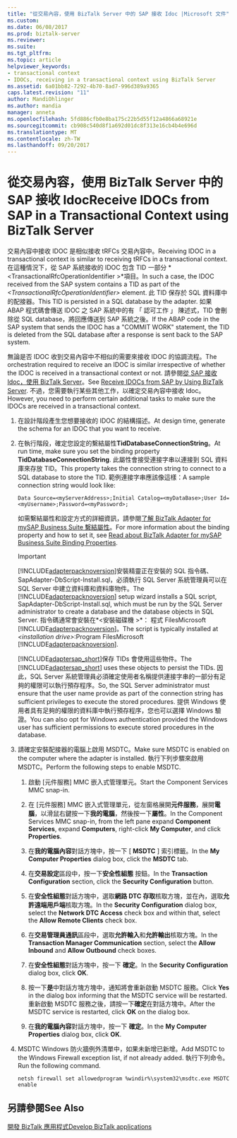```yaml
---
title: "從交易內容，使用 BizTalk Server 中的 SAP 接收 Idoc |Microsoft 文件"
ms.custom: 
ms.date: 06/08/2017
ms.prod: biztalk-server
ms.reviewer: 
ms.suite: 
ms.tgt_pltfrm: 
ms.topic: article
helpviewer_keywords:
- transactional context
- IDOCs, receiving in a transactional context using BizTalk Server
ms.assetid: 6a01bb82-7292-4b70-8ad7-996d389a9365
caps.latest.revision: "11"
author: MandiOhlinger
ms.author: mandia
manager: anneta
ms.openlocfilehash: 5fd886cfb0e8ba175c22b5d55f12a4866a68921e
ms.sourcegitcommit: cb908c540d8f1a692d01dc8f313e16cb4b4e696d
ms.translationtype: MT
ms.contentlocale: zh-TW
ms.lasthandoff: 09/20/2017
---
```

# <a name="receive-idocs-from-sap-in-a-transactional-context-using-biztalk-server"></a><span data-ttu-id="60e92-102">從交易內容，使用 BizTalk Server 中的 SAP 接收 Idoc</span><span class="sxs-lookup"><span data-stu-id="60e92-102">Receive IDOCs from SAP in a Transactional Context using BizTalk Server</span></span>
<span data-ttu-id="60e92-103">交易內容中接收 IDOC 是相似接收 tRFCs 交易內容中。</span><span class="sxs-lookup"><span data-stu-id="60e92-103">Receiving IDOC in a transactional context is similar to receiving tRFCs in a transactional context.</span></span> <span data-ttu-id="60e92-104">在這種情況下，從 SAP 系統接收的 IDOC 包含 TID 一部分 *\<TransactionalRfcOperationIdentifier >*項目。</span><span class="sxs-lookup"><span data-stu-id="60e92-104">In such a case, the IDOC received from the SAP system contains a TID as part of the *\<TransactionalRfcOperationIdentifier>* element.</span></span> <span data-ttu-id="60e92-105">此 TID 保存於 SQL 資料庫中的配接器。</span><span class="sxs-lookup"><span data-stu-id="60e92-105">This TID is persisted in a SQL database by the adapter.</span></span> <span data-ttu-id="60e92-106">如果 ABAP 程式碼會傳送 IDOC 之 SAP 系統中的有 「 認可工作 」 陳述式，TID 會刪除從 SQL database，將回應傳送到 SAP 系統之後。</span><span class="sxs-lookup"><span data-stu-id="60e92-106">If the ABAP code in the SAP system that sends the IDOC has a "COMMIT WORK" statement, the TID is deleted from the SQL database after a response is sent back to the SAP system.</span></span>  
  
 <span data-ttu-id="60e92-107">無論是否 IDOC 收到交易內容中不相似的需要來接收 IDOC 的協調流程。</span><span class="sxs-lookup"><span data-stu-id="60e92-107">The orchestration required to receive an IDOC is similar irrespective of whether the IDOC is received in a transactional context or not.</span></span> <span data-ttu-id="60e92-108">請參閱[從 SAP 接收 Idoc，使用 BizTalk Server](../../adapters-and-accelerators/adapter-sap/receive-idocs-from-sap-using-biztalk-server.md)。</span><span class="sxs-lookup"><span data-stu-id="60e92-108">See [Receive IDOCs from SAP by Using BizTalk Server](../../adapters-and-accelerators/adapter-sap/receive-idocs-from-sap-using-biztalk-server.md).</span></span> <span data-ttu-id="60e92-109">不過，您需要執行某些其他工作，以確定交易內容中接收 Idoc。</span><span class="sxs-lookup"><span data-stu-id="60e92-109">However, you need to perform certain additional tasks to make sure the IDOCs are received in a transactional context.</span></span>  
  
1.  <span data-ttu-id="60e92-110">在設計階段產生您想要接收的 IDOC 的結構描述。</span><span class="sxs-lookup"><span data-stu-id="60e92-110">At design time, generate the schema for an IDOC that you want to receive.</span></span>  
  
2.  <span data-ttu-id="60e92-111">在執行階段，確定您設定的繫結屬性**TidDatabaseConnectionString**。</span><span class="sxs-lookup"><span data-stu-id="60e92-111">At run time, make sure you set the binding property **TidDatabaseConnectionString**.</span></span> <span data-ttu-id="60e92-112">此屬性會接受連接字串以連接到 SQL 資料庫來存放 TID。</span><span class="sxs-lookup"><span data-stu-id="60e92-112">This property takes the connection string to connect to a SQL database to store the TID.</span></span> <span data-ttu-id="60e92-113">範例連接字串應該像這樣：</span><span class="sxs-lookup"><span data-stu-id="60e92-113">A sample connection string would look like:</span></span>  
  
    ```  
    Data Source=<myServerAddress>;Initial Catalog=<myDataBase>;User Id=<myUsername>;Password=<myPassword>;  
    ```  
  
     <span data-ttu-id="60e92-114">如需繫結屬性和設定方式的詳細資訊，請參閱[了解 BizTalk Adapter for mySAP Business Suite 繫結屬性](../../adapters-and-accelerators/adapter-sap/read-about-biztalk-adapter-for-mysap-business-suite-binding-properties.md)。</span><span class="sxs-lookup"><span data-stu-id="60e92-114">For more information about the binding property and how to set it, see [Read about BizTalk Adapter for mySAP Business Suite Binding Properties](../../adapters-and-accelerators/adapter-sap/read-about-biztalk-adapter-for-mysap-business-suite-binding-properties.md).</span></span>  
  
    > [!IMPORTANT]
    >  <span data-ttu-id="60e92-115">[!INCLUDE[adapterpacknoversion](../../includes/adapterpacknoversion-md.md)]安裝精靈正在安裝的 SQL 指令碼、 SapAdapter-DbScript-Install.sql，必須執行 SQL Server 系統管理員可以在 SQL Server 中建立資料庫和資料庫物件。</span><span class="sxs-lookup"><span data-stu-id="60e92-115">The [!INCLUDE[adapterpacknoversion](../../includes/adapterpacknoversion-md.md)] setup wizard installs a SQL script, SapAdapter-DbScript-Install.sql, which must be run by the SQL Server administrator to create a database and the database objects in SQL Server.</span></span> <span data-ttu-id="60e92-116">指令碼通常會安裝在*\<安裝磁碟機 >*： 程式 FilesMicrosoft [!INCLUDE[adapterpacknoversion](../../includes/adapterpacknoversion-md.md)]。</span><span class="sxs-lookup"><span data-stu-id="60e92-116">The script is typically installed at *\<installation drive>*:Program FilesMicrosoft [!INCLUDE[adapterpacknoversion](../../includes/adapterpacknoversion-md.md)].</span></span>  
    >   
    >  <span data-ttu-id="60e92-117">[!INCLUDE[adaptersap_short](../../includes/adaptersap-short-md.md)]保存 TIDs 會使用這些物件。</span><span class="sxs-lookup"><span data-stu-id="60e92-117">The [!INCLUDE[adaptersap_short](../../includes/adaptersap-short-md.md)] uses these objects to persist the TIDs.</span></span> <span data-ttu-id="60e92-118">因此，SQL Server 系統管理員必須確定使用者名稱提供連接字串的一部分有足夠的權限可以執行預存程序。</span><span class="sxs-lookup"><span data-stu-id="60e92-118">So, the SQL Server administrator must ensure that the user name provide as part of the connection string has sufficient privileges to execute the stored procedures.</span></span> <span data-ttu-id="60e92-119">提供 Windows 使用者具有足夠的權限的資料庫中執行預存程序，您也可以選擇 Windows 驗證。</span><span class="sxs-lookup"><span data-stu-id="60e92-119">You can also opt for Windows authentication provided the Windows user has sufficient permissions to execute stored procedures in the database.</span></span>  
  
3.  <span data-ttu-id="60e92-120">請確定安裝配接器的電腦上啟用 MSDTC。</span><span class="sxs-lookup"><span data-stu-id="60e92-120">Make sure MSDTC is enabled on the computer where the adapter is installed.</span></span> <span data-ttu-id="60e92-121">執行下列步驟來啟用 MSDTC。</span><span class="sxs-lookup"><span data-stu-id="60e92-121">Perform the following steps to enable MSDTC.</span></span>  
  
    1.  <span data-ttu-id="60e92-122">啟動 [元件服務] MMC 嵌入式管理單元。</span><span class="sxs-lookup"><span data-stu-id="60e92-122">Start the Component Services MMC snap-in.</span></span>  
  
    2.  <span data-ttu-id="60e92-123">在 [元件服務] MMC 嵌入式管理單元，從左窗格展開**元件服務**，展開**電腦**，以滑鼠右鍵按一下**我的電腦**，然後按一下**屬性**。</span><span class="sxs-lookup"><span data-stu-id="60e92-123">In the Component Services MMC snap-in, from the left pane expand **Component Services**, expand **Computers**, right-click **My Computer**, and click **Properties**.</span></span>  
  
    3.  <span data-ttu-id="60e92-124">在**我的電腦內容**對話方塊中，按一下 [ **MSDTC** ] 索引標籤。</span><span class="sxs-lookup"><span data-stu-id="60e92-124">In the **My Computer Properties** dialog box, click the **MSDTC** tab.</span></span>  
  
    4.  <span data-ttu-id="60e92-125">在**交易設定**區段中，按一下**安全性組態** 按鈕。</span><span class="sxs-lookup"><span data-stu-id="60e92-125">In the **Transaction Configuration** section, click the **Security Configuration** button.</span></span>  
  
    5.  <span data-ttu-id="60e92-126">在**安全性組態**對話方塊中，選取**網路 DTC 存取**核取方塊，並在內，選取**允許遠端用戶端**核取方塊。</span><span class="sxs-lookup"><span data-stu-id="60e92-126">In the **Security Configuration** dialog box, select the **Network DTC Access** check box and within that, select the **Allow Remote Clients** check box.</span></span>  
  
    6.  <span data-ttu-id="60e92-127">在**交易管理員通訊**區段中，選取**允許輸入**和**允許輸出**核取方塊。</span><span class="sxs-lookup"><span data-stu-id="60e92-127">In the **Transaction Manager Communication** section, select the **Allow Inbound** and **Allow Outbound** check boxes.</span></span>  
  
    7.  <span data-ttu-id="60e92-128">在**安全性組態**對話方塊中，按一下 **確定**。</span><span class="sxs-lookup"><span data-stu-id="60e92-128">In the **Security Configuration** dialog box, click **OK**.</span></span>  
  
    8.  <span data-ttu-id="60e92-129">按一下**是**中對話方塊方塊中，通知將會重新啟動 MSDTC 服務。</span><span class="sxs-lookup"><span data-stu-id="60e92-129">Click **Yes** in the dialog box informing that the MSDTC service will be restarted.</span></span> <span data-ttu-id="60e92-130">重新啟動 MSDTC 服務之後，請按一下**確定**在對話方塊中。</span><span class="sxs-lookup"><span data-stu-id="60e92-130">After the MSDTC service is restarted, click **OK** on the dialog box.</span></span>  
  
    9. <span data-ttu-id="60e92-131">在**我的電腦內容**對話方塊中，按一下 **確定**。</span><span class="sxs-lookup"><span data-stu-id="60e92-131">In the **My Computer Properties** dialog box, click **OK**.</span></span>  
  
4.  <span data-ttu-id="60e92-132">MSDTC Windows 防火牆例外清單中，如果未新增已新增。</span><span class="sxs-lookup"><span data-stu-id="60e92-132">Add MSDTC to the Windows Firewall exception list, if not already added.</span></span> <span data-ttu-id="60e92-133">執行下列命令。</span><span class="sxs-lookup"><span data-stu-id="60e92-133">Run the following command.</span></span>  
  
    ```  
    netsh firewall set allowedprogram %windir%\system32\msdtc.exe MSDTC enable  
    ```  
  
## <a name="see-also"></a><span data-ttu-id="60e92-134">另請參閱</span><span class="sxs-lookup"><span data-stu-id="60e92-134">See Also</span></span>  
[<span data-ttu-id="60e92-135">開發 BizTalk 應用程式</span><span class="sxs-lookup"><span data-stu-id="60e92-135">Develop BizTalk applications</span></span>](../../adapters-and-accelerators/adapter-sap/develop-biztalk-applications-using-the-sap-adapter.md)